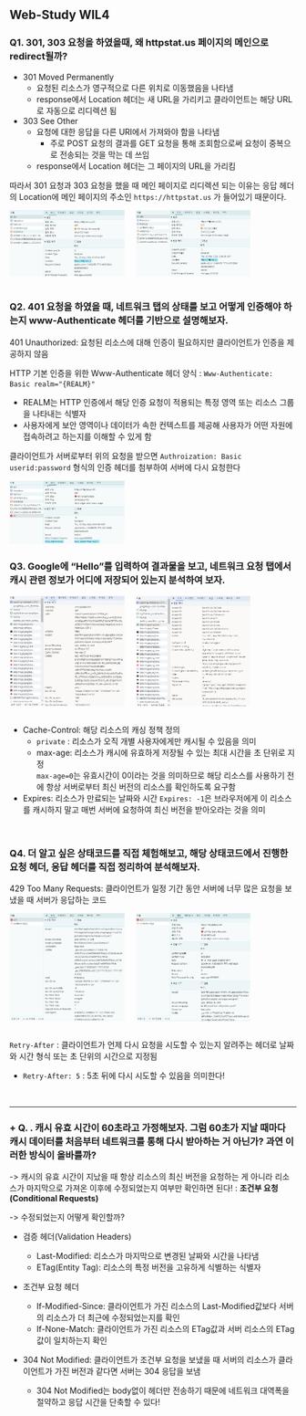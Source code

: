 ## Web-Study WIL4

### Q1. 301, 303 요청을 하였을때, 왜 httpstat.us 페이지의 메인으로 redirect될까?

- 301 Moved Permanently
    + 요청된 리소스가 영구적으로 다른 위치로 이동했음을 나타냄
    + response에서 Location 헤더는 새 URL을 가리키고 클라이언트는 해당 URL로 자동으로 리디렉션 됨
- 303 See Other
    + 요청에 대한 응답을 다른 URI에서 가져와야 함을 나타냄
        * 주로 POST 요청의 결과를 GET 요청을 통해 조회함으로써 요청이 중복으로 전송되는 것을 막는 데 쓰임
    + response에서 Location 헤더는 그 페이지의 URL을 가리킴

따라서 301 요청과 303 요청을 했을 때 메인 페이지로 리디렉션 되는 이유는 응답 헤더의 Location에 메인 페이지의 주소인 `https://httpstat.us` 가 들어있기 때문이다.

<div style='display:flex;'>
    <img src='./301-response.png' style='width:40%; margin-right:10px;'>
    <img src='./303-response.png' style='width:40%; margin-left:10px;'>
</div>

<br>

### Q2. 401 요청을 하였을 때, 네트워크 탭의 상태를 보고 어떻게 인증해야 하는지 www-Authenticate 헤더를 기반으로 설명해보자.

401 Unauthorized: 요청된 리소스에 대해 인증이 필요하지만 클라이언트가 인증을 제공하지 않음

HTTP 기본 인증을 위한 Www-Authenticate 헤더 양식 : `Www-Authenticate: Basic realm="{REALM}"`

- REALM는 HTTP 인증에서 해당 인증 요청이 적용되는 특정 영역 또는 리소스 그룹을 나타내는 식별자
- 사용자에게 보안 영역이나 데이터가 속한 컨텍스트를 제공해 사용자가 어떤 자원에 접속하려고 하는지를 이해할 수 있게 함

클라이언트가 서버로부터 위의 요청을 받으면 `Authroization: Basic userid:password` 형식의 인증 헤더를 첨부하여 서버에 다시 요청한다

<img src='./401-response.png' width=40%>

<br>

### Q3. Google에 “Hello”를 입력하여 결과물을 보고, 네트워크 요청 탭에서 캐시 관련 정보가 어디에 저장되어 있는지 분석하여 보자.

<div style='display:flex;'>
    <img src='./Hello-request.png' style='width:40%; margin-right:10px;'>
    <img src='./Hello-response.png' style='width:40%; margin-left:10px;'>
</div>
<br>

- Cache-Control: 해당 리소스의 캐싱 정책 정의
    + `private` : 리소스가 오직 개별 사용자에게만 캐시될 수 있음을 의미
    + max-age: 리소스가 캐시에 유효하게 저장될 수 있는 최대 시간을 초 단위로 지정  
    `max-age=0`는 유효시간이 0이라는 것을 의미하므로 해당 리소스를 사용하기 전에 항상 서버로부터 최신 버전의 리소스를 확인하도록 요구함
- Expires: 리소스가 만료되는 날짜와 시간
`Expires: -1`은 브라우저에게 이 리소스를 캐시하지 말고 매번 서버에 요청하여 최신 버전을 받아오라는 것을 의미

<br>

### Q4. 더 알고 싶은 상태코드를 직접 체험해보고, 해당 상태코드에서 진행한 요청 헤더, 응답 헤더를 직접 정리하여 분석해보자.

429 Too Many Requests: 클라이언트가 일정 기간 동안 서버에 너무 많은 요청을 보냈을 때 서버가 응답하는 코드
<div style='display:flex;'>
    <img src='./429-request.png' style='width:40%; margin-right:10px;'>
    <img src='./429-response.png' style='width:40%; margin-left:10px;'>
</div>
<br>

`Retry-After` : 클라이언트가 언제 다시 요청을 시도할 수 있는지 알려주는 헤더로 날짜와 시간 형식 또는 초 단위의 시간으로 지정됨
- `Retry-After: 5` : 5초 뒤에 다시 시도할 수 있음을 의미한다!


<br>

---
### + Q. . 캐시 유효 시간이 60초라고 가정해보자. 그럼 60초가 지날 때마다 캐시 데이터를 처음부터 네트워크를 통해 다시 받아하는 거 아닌가? 과연 이러한 방식이 올바를까?

-> 캐시의 유효 시간이 지났을 때 항상 리소스의 최신 버전을 요청하는 게 아니라 리소스가 마지막으로 가져온 이후에 수정되었는지 여부만 확인하면 된다!
: **조건부 요청(Conditional Requests)**

-> 수정되었는지 어떻게 확인할까?

- 검증 헤더(Validation Headers)
    + Last-Modified: 리소스가 마지막으로 변경된 날짜와 시간을 나타냄
    + ETag(Entity Tag): 리소스의 특정 버전을 고유하게 식별하는 식별자

- 조건부 요청 헤더
    + If-Modified-Since: 클라이언트가 가진 리소스의 Last-Modified값보다 서버의 리소스가 더 최근에 수정되었는지를 확인
    + If-None-Match: 클라이언트가 가진 리소스의 ETag값과 서버 리소스의 ETag 값이 일치하는지 확인

- 304 Not Modified: 클라이언트가 조건부 요청을 보냈을 때 서버의 리소스가 클라이언트가 가진 버전과 같다면 서버는 304 응답을 보냄
    + 304 Not Modified는 body없이 헤더만 전송하기 때문에 네트워크 대역폭을 절약하고 응답 시간을 단축할 수 있다!